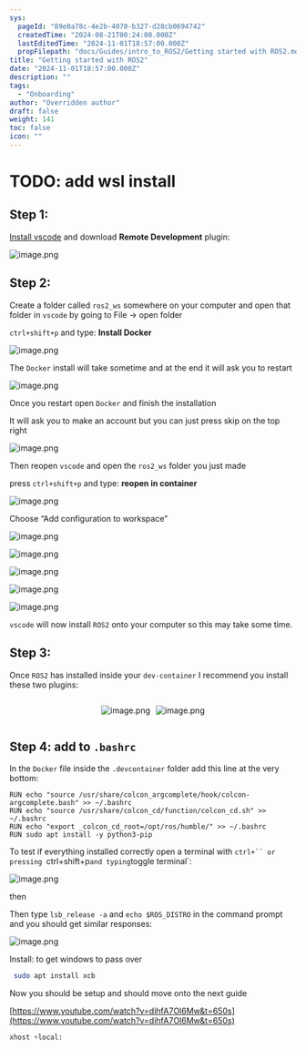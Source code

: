 ```yaml
---
sys:
  pageId: "89e0a78c-4e2b-4070-b327-d28cb0694742"
  createdTime: "2024-08-21T00:24:00.000Z"
  lastEditedTime: "2024-11-01T18:57:00.000Z"
  propFilepath: "docs/Guides/intro_to_ROS2/Getting started with ROS2.md"
title: "Getting started with ROS2"
date: "2024-11-01T18:57:00.000Z"
description: ""
tags:
  - "Onboarding"
author: "Overridden author"
draft: false
weight: 141
toc: false
icon: ""
---
```


# TODO: add wsl install

## Step 1:

[Install vscode](https://code.visualstudio.com/download) and download **Remote Development** plugin:

![image.png](https://prod-files-secure.s3.us-west-2.amazonaws.com/d518164a-d88e-44d1-a4ee-3adb3bd8bce0/efb52993-1881-4a40-b95e-6f020334f022/image.png?X-Amz-Algorithm=AWS4-HMAC-SHA256&X-Amz-Content-Sha256=UNSIGNED-PAYLOAD&X-Amz-Credential=ASIAZI2LB4667M5JAUHM%2F20250504%2Fus-west-2%2Fs3%2Faws4_request&X-Amz-Date=20250504T081030Z&X-Amz-Expires=3600&X-Amz-Security-Token=IQoJb3JpZ2luX2VjEGUaCXVzLXdlc3QtMiJHMEUCIDQ5BszvoO7Watgibl4%2FpsyqhUyiF17vfxVXhES4qfqAAiEAnq350EmX28JPTgT%2FitsGV8%2Bj%2Fea%2BEb2L%2F0SUh02SlTQqiAQI%2Fv%2F%2F%2F%2F%2F%2F%2F%2F%2F%2FARAAGgw2Mzc0MjMxODM4MDUiDOj5QKSlmRdZ5E4czircA3%2B7WjYa0hVjQ0LfCP9fAYeA%2BTYEcYhdoLIlINuN%2Fdvi3wkbyPHRN4U2Drcj5kHDFDsqv4juF4G153wYVGKwvG9OjXIXkWdelXfwYcyEDATp0dKXSLkd2LGcqXOB%2BeeDIlKkB0%2FfHtLCS5RWijAQYQXvlSMS%2FQp0UXeoudJ8KfEQKT8t7lmlcAd3YgVS8dc%2F2DKIWdfNQMEVy55KjSl4cLZmc13%2BlNlgHEZp5srVhd%2Fa8bOer2BhixOkRfrN5I8ctebb74l0qPKKUMdpGoKXSl%2F3rlOgIJRSJKz6ehSdtyvpzRbvEBGFoFfrpTYhM3x8HkmoIJmnyH3b2PsmaG5SNUavqx6MD2Cw%2BeAN%2FQVkeyZMaWUYT%2BCGFB9hqTfPT9Xc9n5eZxe9CQKyL4aUTErWk9rO8gL%2F7JNC9RI%2BhADKDXKzy6oclSbdlUoAJd9ZYTXv8hSMPjoKnDG%2B9zaiEEbMvXo%2BROWbzTf5rj2Pd8gwFhacTwGpq6ZxtowWV9NIAhh8pHnLC%2FqV2dvK1raoGvdNmkY%2BKfQSeGgZGldx5jUrf939%2FWoE%2B9LdU8zY4as46rycjTx82Pgod4Kmx4WZiVko2BCLpMx4g3VCRwlCOFxf1rDCbf6T5aptbjB0%2FWeEMLvr28AGOqUB%2FvHTM811EBEDvTK6KGGmIZUDwg8rQlfL8Nrh6Cv3es8Qi1wQ5K34oIzM3BzB8tuRS83GbaQS1DQ6lclbjZySVVeatWugpeFOe0%2FyfYeT02zooxMNN0aZmtfEwWnWXU1GsgrSruVaajGCjLoJJRwlYCbr%2BRpWJrfSIDBC9uxeRtDsY6pzRYh6mzBh6C0nsvXt0N8JhLn3dyjICMrpPKZp75utGbua&X-Amz-Signature=0f68b8d97de884ba9d0296f4b980eb6121f4d46e7622fb5650a1d13083f9f995&X-Amz-SignedHeaders=host&x-id=GetObject)

## Step 2:

Create a folder called `ros2_ws` somewhere on your computer and open that folder in `vscode` by going to File → open folder 

`ctrl+shift+p` and type: **Install Docker**

![image.png](https://prod-files-secure.s3.us-west-2.amazonaws.com/d518164a-d88e-44d1-a4ee-3adb3bd8bce0/2269dc0e-1cd5-47ff-bceb-c04ad9b2eab0/image.png?X-Amz-Algorithm=AWS4-HMAC-SHA256&X-Amz-Content-Sha256=UNSIGNED-PAYLOAD&X-Amz-Credential=ASIAZI2LB4667M5JAUHM%2F20250504%2Fus-west-2%2Fs3%2Faws4_request&X-Amz-Date=20250504T081030Z&X-Amz-Expires=3600&X-Amz-Security-Token=IQoJb3JpZ2luX2VjEGUaCXVzLXdlc3QtMiJHMEUCIDQ5BszvoO7Watgibl4%2FpsyqhUyiF17vfxVXhES4qfqAAiEAnq350EmX28JPTgT%2FitsGV8%2Bj%2Fea%2BEb2L%2F0SUh02SlTQqiAQI%2Fv%2F%2F%2F%2F%2F%2F%2F%2F%2F%2FARAAGgw2Mzc0MjMxODM4MDUiDOj5QKSlmRdZ5E4czircA3%2B7WjYa0hVjQ0LfCP9fAYeA%2BTYEcYhdoLIlINuN%2Fdvi3wkbyPHRN4U2Drcj5kHDFDsqv4juF4G153wYVGKwvG9OjXIXkWdelXfwYcyEDATp0dKXSLkd2LGcqXOB%2BeeDIlKkB0%2FfHtLCS5RWijAQYQXvlSMS%2FQp0UXeoudJ8KfEQKT8t7lmlcAd3YgVS8dc%2F2DKIWdfNQMEVy55KjSl4cLZmc13%2BlNlgHEZp5srVhd%2Fa8bOer2BhixOkRfrN5I8ctebb74l0qPKKUMdpGoKXSl%2F3rlOgIJRSJKz6ehSdtyvpzRbvEBGFoFfrpTYhM3x8HkmoIJmnyH3b2PsmaG5SNUavqx6MD2Cw%2BeAN%2FQVkeyZMaWUYT%2BCGFB9hqTfPT9Xc9n5eZxe9CQKyL4aUTErWk9rO8gL%2F7JNC9RI%2BhADKDXKzy6oclSbdlUoAJd9ZYTXv8hSMPjoKnDG%2B9zaiEEbMvXo%2BROWbzTf5rj2Pd8gwFhacTwGpq6ZxtowWV9NIAhh8pHnLC%2FqV2dvK1raoGvdNmkY%2BKfQSeGgZGldx5jUrf939%2FWoE%2B9LdU8zY4as46rycjTx82Pgod4Kmx4WZiVko2BCLpMx4g3VCRwlCOFxf1rDCbf6T5aptbjB0%2FWeEMLvr28AGOqUB%2FvHTM811EBEDvTK6KGGmIZUDwg8rQlfL8Nrh6Cv3es8Qi1wQ5K34oIzM3BzB8tuRS83GbaQS1DQ6lclbjZySVVeatWugpeFOe0%2FyfYeT02zooxMNN0aZmtfEwWnWXU1GsgrSruVaajGCjLoJJRwlYCbr%2BRpWJrfSIDBC9uxeRtDsY6pzRYh6mzBh6C0nsvXt0N8JhLn3dyjICMrpPKZp75utGbua&X-Amz-Signature=3504c8d59acd7d8e9d4247149038655de60cdeefe09e89c22d6d56615b455d11&X-Amz-SignedHeaders=host&x-id=GetObject)

The `Docker` install will take sometime and at the end it will ask you to restart

![image.png](https://prod-files-secure.s3.us-west-2.amazonaws.com/d518164a-d88e-44d1-a4ee-3adb3bd8bce0/ed233f78-be33-4b1f-b89c-9c346c0e961e/image.png?X-Amz-Algorithm=AWS4-HMAC-SHA256&X-Amz-Content-Sha256=UNSIGNED-PAYLOAD&X-Amz-Credential=ASIAZI2LB4667M5JAUHM%2F20250504%2Fus-west-2%2Fs3%2Faws4_request&X-Amz-Date=20250504T081030Z&X-Amz-Expires=3600&X-Amz-Security-Token=IQoJb3JpZ2luX2VjEGUaCXVzLXdlc3QtMiJHMEUCIDQ5BszvoO7Watgibl4%2FpsyqhUyiF17vfxVXhES4qfqAAiEAnq350EmX28JPTgT%2FitsGV8%2Bj%2Fea%2BEb2L%2F0SUh02SlTQqiAQI%2Fv%2F%2F%2F%2F%2F%2F%2F%2F%2F%2FARAAGgw2Mzc0MjMxODM4MDUiDOj5QKSlmRdZ5E4czircA3%2B7WjYa0hVjQ0LfCP9fAYeA%2BTYEcYhdoLIlINuN%2Fdvi3wkbyPHRN4U2Drcj5kHDFDsqv4juF4G153wYVGKwvG9OjXIXkWdelXfwYcyEDATp0dKXSLkd2LGcqXOB%2BeeDIlKkB0%2FfHtLCS5RWijAQYQXvlSMS%2FQp0UXeoudJ8KfEQKT8t7lmlcAd3YgVS8dc%2F2DKIWdfNQMEVy55KjSl4cLZmc13%2BlNlgHEZp5srVhd%2Fa8bOer2BhixOkRfrN5I8ctebb74l0qPKKUMdpGoKXSl%2F3rlOgIJRSJKz6ehSdtyvpzRbvEBGFoFfrpTYhM3x8HkmoIJmnyH3b2PsmaG5SNUavqx6MD2Cw%2BeAN%2FQVkeyZMaWUYT%2BCGFB9hqTfPT9Xc9n5eZxe9CQKyL4aUTErWk9rO8gL%2F7JNC9RI%2BhADKDXKzy6oclSbdlUoAJd9ZYTXv8hSMPjoKnDG%2B9zaiEEbMvXo%2BROWbzTf5rj2Pd8gwFhacTwGpq6ZxtowWV9NIAhh8pHnLC%2FqV2dvK1raoGvdNmkY%2BKfQSeGgZGldx5jUrf939%2FWoE%2B9LdU8zY4as46rycjTx82Pgod4Kmx4WZiVko2BCLpMx4g3VCRwlCOFxf1rDCbf6T5aptbjB0%2FWeEMLvr28AGOqUB%2FvHTM811EBEDvTK6KGGmIZUDwg8rQlfL8Nrh6Cv3es8Qi1wQ5K34oIzM3BzB8tuRS83GbaQS1DQ6lclbjZySVVeatWugpeFOe0%2FyfYeT02zooxMNN0aZmtfEwWnWXU1GsgrSruVaajGCjLoJJRwlYCbr%2BRpWJrfSIDBC9uxeRtDsY6pzRYh6mzBh6C0nsvXt0N8JhLn3dyjICMrpPKZp75utGbua&X-Amz-Signature=d6fbe9be663fa0f16b3a9fff67e7fddb8f4052987e3d2c503546c54389e405e6&X-Amz-SignedHeaders=host&x-id=GetObject)

Once you restart open `Docker` and finish the installation

It will ask you to make an account but you can just press skip on the top right

![image.png](https://prod-files-secure.s3.us-west-2.amazonaws.com/d518164a-d88e-44d1-a4ee-3adb3bd8bce0/21010ad9-1659-4fd9-9f59-9932a09b2a3d/image.png?X-Amz-Algorithm=AWS4-HMAC-SHA256&X-Amz-Content-Sha256=UNSIGNED-PAYLOAD&X-Amz-Credential=ASIAZI2LB4667M5JAUHM%2F20250504%2Fus-west-2%2Fs3%2Faws4_request&X-Amz-Date=20250504T081030Z&X-Amz-Expires=3600&X-Amz-Security-Token=IQoJb3JpZ2luX2VjEGUaCXVzLXdlc3QtMiJHMEUCIDQ5BszvoO7Watgibl4%2FpsyqhUyiF17vfxVXhES4qfqAAiEAnq350EmX28JPTgT%2FitsGV8%2Bj%2Fea%2BEb2L%2F0SUh02SlTQqiAQI%2Fv%2F%2F%2F%2F%2F%2F%2F%2F%2F%2FARAAGgw2Mzc0MjMxODM4MDUiDOj5QKSlmRdZ5E4czircA3%2B7WjYa0hVjQ0LfCP9fAYeA%2BTYEcYhdoLIlINuN%2Fdvi3wkbyPHRN4U2Drcj5kHDFDsqv4juF4G153wYVGKwvG9OjXIXkWdelXfwYcyEDATp0dKXSLkd2LGcqXOB%2BeeDIlKkB0%2FfHtLCS5RWijAQYQXvlSMS%2FQp0UXeoudJ8KfEQKT8t7lmlcAd3YgVS8dc%2F2DKIWdfNQMEVy55KjSl4cLZmc13%2BlNlgHEZp5srVhd%2Fa8bOer2BhixOkRfrN5I8ctebb74l0qPKKUMdpGoKXSl%2F3rlOgIJRSJKz6ehSdtyvpzRbvEBGFoFfrpTYhM3x8HkmoIJmnyH3b2PsmaG5SNUavqx6MD2Cw%2BeAN%2FQVkeyZMaWUYT%2BCGFB9hqTfPT9Xc9n5eZxe9CQKyL4aUTErWk9rO8gL%2F7JNC9RI%2BhADKDXKzy6oclSbdlUoAJd9ZYTXv8hSMPjoKnDG%2B9zaiEEbMvXo%2BROWbzTf5rj2Pd8gwFhacTwGpq6ZxtowWV9NIAhh8pHnLC%2FqV2dvK1raoGvdNmkY%2BKfQSeGgZGldx5jUrf939%2FWoE%2B9LdU8zY4as46rycjTx82Pgod4Kmx4WZiVko2BCLpMx4g3VCRwlCOFxf1rDCbf6T5aptbjB0%2FWeEMLvr28AGOqUB%2FvHTM811EBEDvTK6KGGmIZUDwg8rQlfL8Nrh6Cv3es8Qi1wQ5K34oIzM3BzB8tuRS83GbaQS1DQ6lclbjZySVVeatWugpeFOe0%2FyfYeT02zooxMNN0aZmtfEwWnWXU1GsgrSruVaajGCjLoJJRwlYCbr%2BRpWJrfSIDBC9uxeRtDsY6pzRYh6mzBh6C0nsvXt0N8JhLn3dyjICMrpPKZp75utGbua&X-Amz-Signature=4ec8d4b907f1538e41bdd3ae086bf6e0123427b31d8ca72b93758aee6f2d0eac&X-Amz-SignedHeaders=host&x-id=GetObject)

Then reopen `vscode` and open the `ros2_ws` folder you just made

press `ctrl+shift+p` and type: **reopen in container**

![image.png](https://prod-files-secure.s3.us-west-2.amazonaws.com/d518164a-d88e-44d1-a4ee-3adb3bd8bce0/4e93b8c2-41ad-488c-8095-c74205196118/image.png?X-Amz-Algorithm=AWS4-HMAC-SHA256&X-Amz-Content-Sha256=UNSIGNED-PAYLOAD&X-Amz-Credential=ASIAZI2LB4667M5JAUHM%2F20250504%2Fus-west-2%2Fs3%2Faws4_request&X-Amz-Date=20250504T081030Z&X-Amz-Expires=3600&X-Amz-Security-Token=IQoJb3JpZ2luX2VjEGUaCXVzLXdlc3QtMiJHMEUCIDQ5BszvoO7Watgibl4%2FpsyqhUyiF17vfxVXhES4qfqAAiEAnq350EmX28JPTgT%2FitsGV8%2Bj%2Fea%2BEb2L%2F0SUh02SlTQqiAQI%2Fv%2F%2F%2F%2F%2F%2F%2F%2F%2F%2FARAAGgw2Mzc0MjMxODM4MDUiDOj5QKSlmRdZ5E4czircA3%2B7WjYa0hVjQ0LfCP9fAYeA%2BTYEcYhdoLIlINuN%2Fdvi3wkbyPHRN4U2Drcj5kHDFDsqv4juF4G153wYVGKwvG9OjXIXkWdelXfwYcyEDATp0dKXSLkd2LGcqXOB%2BeeDIlKkB0%2FfHtLCS5RWijAQYQXvlSMS%2FQp0UXeoudJ8KfEQKT8t7lmlcAd3YgVS8dc%2F2DKIWdfNQMEVy55KjSl4cLZmc13%2BlNlgHEZp5srVhd%2Fa8bOer2BhixOkRfrN5I8ctebb74l0qPKKUMdpGoKXSl%2F3rlOgIJRSJKz6ehSdtyvpzRbvEBGFoFfrpTYhM3x8HkmoIJmnyH3b2PsmaG5SNUavqx6MD2Cw%2BeAN%2FQVkeyZMaWUYT%2BCGFB9hqTfPT9Xc9n5eZxe9CQKyL4aUTErWk9rO8gL%2F7JNC9RI%2BhADKDXKzy6oclSbdlUoAJd9ZYTXv8hSMPjoKnDG%2B9zaiEEbMvXo%2BROWbzTf5rj2Pd8gwFhacTwGpq6ZxtowWV9NIAhh8pHnLC%2FqV2dvK1raoGvdNmkY%2BKfQSeGgZGldx5jUrf939%2FWoE%2B9LdU8zY4as46rycjTx82Pgod4Kmx4WZiVko2BCLpMx4g3VCRwlCOFxf1rDCbf6T5aptbjB0%2FWeEMLvr28AGOqUB%2FvHTM811EBEDvTK6KGGmIZUDwg8rQlfL8Nrh6Cv3es8Qi1wQ5K34oIzM3BzB8tuRS83GbaQS1DQ6lclbjZySVVeatWugpeFOe0%2FyfYeT02zooxMNN0aZmtfEwWnWXU1GsgrSruVaajGCjLoJJRwlYCbr%2BRpWJrfSIDBC9uxeRtDsY6pzRYh6mzBh6C0nsvXt0N8JhLn3dyjICMrpPKZp75utGbua&X-Amz-Signature=52f0b059bd02048f86a529fde5229b2cd3124fbc3c96c397c0c4551de9e25686&X-Amz-SignedHeaders=host&x-id=GetObject)

Choose “Add configuration to workspace”

![image.png](https://prod-files-secure.s3.us-west-2.amazonaws.com/d518164a-d88e-44d1-a4ee-3adb3bd8bce0/9560b282-5060-4989-ba37-97e7b2c22476/image.png?X-Amz-Algorithm=AWS4-HMAC-SHA256&X-Amz-Content-Sha256=UNSIGNED-PAYLOAD&X-Amz-Credential=ASIAZI2LB4667M5JAUHM%2F20250504%2Fus-west-2%2Fs3%2Faws4_request&X-Amz-Date=20250504T081030Z&X-Amz-Expires=3600&X-Amz-Security-Token=IQoJb3JpZ2luX2VjEGUaCXVzLXdlc3QtMiJHMEUCIDQ5BszvoO7Watgibl4%2FpsyqhUyiF17vfxVXhES4qfqAAiEAnq350EmX28JPTgT%2FitsGV8%2Bj%2Fea%2BEb2L%2F0SUh02SlTQqiAQI%2Fv%2F%2F%2F%2F%2F%2F%2F%2F%2F%2FARAAGgw2Mzc0MjMxODM4MDUiDOj5QKSlmRdZ5E4czircA3%2B7WjYa0hVjQ0LfCP9fAYeA%2BTYEcYhdoLIlINuN%2Fdvi3wkbyPHRN4U2Drcj5kHDFDsqv4juF4G153wYVGKwvG9OjXIXkWdelXfwYcyEDATp0dKXSLkd2LGcqXOB%2BeeDIlKkB0%2FfHtLCS5RWijAQYQXvlSMS%2FQp0UXeoudJ8KfEQKT8t7lmlcAd3YgVS8dc%2F2DKIWdfNQMEVy55KjSl4cLZmc13%2BlNlgHEZp5srVhd%2Fa8bOer2BhixOkRfrN5I8ctebb74l0qPKKUMdpGoKXSl%2F3rlOgIJRSJKz6ehSdtyvpzRbvEBGFoFfrpTYhM3x8HkmoIJmnyH3b2PsmaG5SNUavqx6MD2Cw%2BeAN%2FQVkeyZMaWUYT%2BCGFB9hqTfPT9Xc9n5eZxe9CQKyL4aUTErWk9rO8gL%2F7JNC9RI%2BhADKDXKzy6oclSbdlUoAJd9ZYTXv8hSMPjoKnDG%2B9zaiEEbMvXo%2BROWbzTf5rj2Pd8gwFhacTwGpq6ZxtowWV9NIAhh8pHnLC%2FqV2dvK1raoGvdNmkY%2BKfQSeGgZGldx5jUrf939%2FWoE%2B9LdU8zY4as46rycjTx82Pgod4Kmx4WZiVko2BCLpMx4g3VCRwlCOFxf1rDCbf6T5aptbjB0%2FWeEMLvr28AGOqUB%2FvHTM811EBEDvTK6KGGmIZUDwg8rQlfL8Nrh6Cv3es8Qi1wQ5K34oIzM3BzB8tuRS83GbaQS1DQ6lclbjZySVVeatWugpeFOe0%2FyfYeT02zooxMNN0aZmtfEwWnWXU1GsgrSruVaajGCjLoJJRwlYCbr%2BRpWJrfSIDBC9uxeRtDsY6pzRYh6mzBh6C0nsvXt0N8JhLn3dyjICMrpPKZp75utGbua&X-Amz-Signature=2229acdb7d54ae3d5cff86219d4f78baa04fba00dc4113e3c5ed864b640f93f3&X-Amz-SignedHeaders=host&x-id=GetObject)

![image.png](https://prod-files-secure.s3.us-west-2.amazonaws.com/d518164a-d88e-44d1-a4ee-3adb3bd8bce0/2ee63f81-886b-48e8-a553-dc6e5eac99e4/image.png?X-Amz-Algorithm=AWS4-HMAC-SHA256&X-Amz-Content-Sha256=UNSIGNED-PAYLOAD&X-Amz-Credential=ASIAZI2LB4667M5JAUHM%2F20250504%2Fus-west-2%2Fs3%2Faws4_request&X-Amz-Date=20250504T081030Z&X-Amz-Expires=3600&X-Amz-Security-Token=IQoJb3JpZ2luX2VjEGUaCXVzLXdlc3QtMiJHMEUCIDQ5BszvoO7Watgibl4%2FpsyqhUyiF17vfxVXhES4qfqAAiEAnq350EmX28JPTgT%2FitsGV8%2Bj%2Fea%2BEb2L%2F0SUh02SlTQqiAQI%2Fv%2F%2F%2F%2F%2F%2F%2F%2F%2F%2FARAAGgw2Mzc0MjMxODM4MDUiDOj5QKSlmRdZ5E4czircA3%2B7WjYa0hVjQ0LfCP9fAYeA%2BTYEcYhdoLIlINuN%2Fdvi3wkbyPHRN4U2Drcj5kHDFDsqv4juF4G153wYVGKwvG9OjXIXkWdelXfwYcyEDATp0dKXSLkd2LGcqXOB%2BeeDIlKkB0%2FfHtLCS5RWijAQYQXvlSMS%2FQp0UXeoudJ8KfEQKT8t7lmlcAd3YgVS8dc%2F2DKIWdfNQMEVy55KjSl4cLZmc13%2BlNlgHEZp5srVhd%2Fa8bOer2BhixOkRfrN5I8ctebb74l0qPKKUMdpGoKXSl%2F3rlOgIJRSJKz6ehSdtyvpzRbvEBGFoFfrpTYhM3x8HkmoIJmnyH3b2PsmaG5SNUavqx6MD2Cw%2BeAN%2FQVkeyZMaWUYT%2BCGFB9hqTfPT9Xc9n5eZxe9CQKyL4aUTErWk9rO8gL%2F7JNC9RI%2BhADKDXKzy6oclSbdlUoAJd9ZYTXv8hSMPjoKnDG%2B9zaiEEbMvXo%2BROWbzTf5rj2Pd8gwFhacTwGpq6ZxtowWV9NIAhh8pHnLC%2FqV2dvK1raoGvdNmkY%2BKfQSeGgZGldx5jUrf939%2FWoE%2B9LdU8zY4as46rycjTx82Pgod4Kmx4WZiVko2BCLpMx4g3VCRwlCOFxf1rDCbf6T5aptbjB0%2FWeEMLvr28AGOqUB%2FvHTM811EBEDvTK6KGGmIZUDwg8rQlfL8Nrh6Cv3es8Qi1wQ5K34oIzM3BzB8tuRS83GbaQS1DQ6lclbjZySVVeatWugpeFOe0%2FyfYeT02zooxMNN0aZmtfEwWnWXU1GsgrSruVaajGCjLoJJRwlYCbr%2BRpWJrfSIDBC9uxeRtDsY6pzRYh6mzBh6C0nsvXt0N8JhLn3dyjICMrpPKZp75utGbua&X-Amz-Signature=4a6725a28469a85d46bd8ab3e2d3f0eeb3e4ce8d31ef61ef82de32e385237398&X-Amz-SignedHeaders=host&x-id=GetObject)

![image.png](https://prod-files-secure.s3.us-west-2.amazonaws.com/d518164a-d88e-44d1-a4ee-3adb3bd8bce0/ae1580b2-b048-407e-aed9-b584224a7a04/image.png?X-Amz-Algorithm=AWS4-HMAC-SHA256&X-Amz-Content-Sha256=UNSIGNED-PAYLOAD&X-Amz-Credential=ASIAZI2LB4667M5JAUHM%2F20250504%2Fus-west-2%2Fs3%2Faws4_request&X-Amz-Date=20250504T081030Z&X-Amz-Expires=3600&X-Amz-Security-Token=IQoJb3JpZ2luX2VjEGUaCXVzLXdlc3QtMiJHMEUCIDQ5BszvoO7Watgibl4%2FpsyqhUyiF17vfxVXhES4qfqAAiEAnq350EmX28JPTgT%2FitsGV8%2Bj%2Fea%2BEb2L%2F0SUh02SlTQqiAQI%2Fv%2F%2F%2F%2F%2F%2F%2F%2F%2F%2FARAAGgw2Mzc0MjMxODM4MDUiDOj5QKSlmRdZ5E4czircA3%2B7WjYa0hVjQ0LfCP9fAYeA%2BTYEcYhdoLIlINuN%2Fdvi3wkbyPHRN4U2Drcj5kHDFDsqv4juF4G153wYVGKwvG9OjXIXkWdelXfwYcyEDATp0dKXSLkd2LGcqXOB%2BeeDIlKkB0%2FfHtLCS5RWijAQYQXvlSMS%2FQp0UXeoudJ8KfEQKT8t7lmlcAd3YgVS8dc%2F2DKIWdfNQMEVy55KjSl4cLZmc13%2BlNlgHEZp5srVhd%2Fa8bOer2BhixOkRfrN5I8ctebb74l0qPKKUMdpGoKXSl%2F3rlOgIJRSJKz6ehSdtyvpzRbvEBGFoFfrpTYhM3x8HkmoIJmnyH3b2PsmaG5SNUavqx6MD2Cw%2BeAN%2FQVkeyZMaWUYT%2BCGFB9hqTfPT9Xc9n5eZxe9CQKyL4aUTErWk9rO8gL%2F7JNC9RI%2BhADKDXKzy6oclSbdlUoAJd9ZYTXv8hSMPjoKnDG%2B9zaiEEbMvXo%2BROWbzTf5rj2Pd8gwFhacTwGpq6ZxtowWV9NIAhh8pHnLC%2FqV2dvK1raoGvdNmkY%2BKfQSeGgZGldx5jUrf939%2FWoE%2B9LdU8zY4as46rycjTx82Pgod4Kmx4WZiVko2BCLpMx4g3VCRwlCOFxf1rDCbf6T5aptbjB0%2FWeEMLvr28AGOqUB%2FvHTM811EBEDvTK6KGGmIZUDwg8rQlfL8Nrh6Cv3es8Qi1wQ5K34oIzM3BzB8tuRS83GbaQS1DQ6lclbjZySVVeatWugpeFOe0%2FyfYeT02zooxMNN0aZmtfEwWnWXU1GsgrSruVaajGCjLoJJRwlYCbr%2BRpWJrfSIDBC9uxeRtDsY6pzRYh6mzBh6C0nsvXt0N8JhLn3dyjICMrpPKZp75utGbua&X-Amz-Signature=d33d00fd6e4f63ca5e837fea4a86969c152943f5f2fbc90224f9be86983effbc&X-Amz-SignedHeaders=host&x-id=GetObject)

![image.png](https://prod-files-secure.s3.us-west-2.amazonaws.com/d518164a-d88e-44d1-a4ee-3adb3bd8bce0/53255b28-f75e-430f-b9e3-c0ac8577e42b/image.png?X-Amz-Algorithm=AWS4-HMAC-SHA256&X-Amz-Content-Sha256=UNSIGNED-PAYLOAD&X-Amz-Credential=ASIAZI2LB4667M5JAUHM%2F20250504%2Fus-west-2%2Fs3%2Faws4_request&X-Amz-Date=20250504T081030Z&X-Amz-Expires=3600&X-Amz-Security-Token=IQoJb3JpZ2luX2VjEGUaCXVzLXdlc3QtMiJHMEUCIDQ5BszvoO7Watgibl4%2FpsyqhUyiF17vfxVXhES4qfqAAiEAnq350EmX28JPTgT%2FitsGV8%2Bj%2Fea%2BEb2L%2F0SUh02SlTQqiAQI%2Fv%2F%2F%2F%2F%2F%2F%2F%2F%2F%2FARAAGgw2Mzc0MjMxODM4MDUiDOj5QKSlmRdZ5E4czircA3%2B7WjYa0hVjQ0LfCP9fAYeA%2BTYEcYhdoLIlINuN%2Fdvi3wkbyPHRN4U2Drcj5kHDFDsqv4juF4G153wYVGKwvG9OjXIXkWdelXfwYcyEDATp0dKXSLkd2LGcqXOB%2BeeDIlKkB0%2FfHtLCS5RWijAQYQXvlSMS%2FQp0UXeoudJ8KfEQKT8t7lmlcAd3YgVS8dc%2F2DKIWdfNQMEVy55KjSl4cLZmc13%2BlNlgHEZp5srVhd%2Fa8bOer2BhixOkRfrN5I8ctebb74l0qPKKUMdpGoKXSl%2F3rlOgIJRSJKz6ehSdtyvpzRbvEBGFoFfrpTYhM3x8HkmoIJmnyH3b2PsmaG5SNUavqx6MD2Cw%2BeAN%2FQVkeyZMaWUYT%2BCGFB9hqTfPT9Xc9n5eZxe9CQKyL4aUTErWk9rO8gL%2F7JNC9RI%2BhADKDXKzy6oclSbdlUoAJd9ZYTXv8hSMPjoKnDG%2B9zaiEEbMvXo%2BROWbzTf5rj2Pd8gwFhacTwGpq6ZxtowWV9NIAhh8pHnLC%2FqV2dvK1raoGvdNmkY%2BKfQSeGgZGldx5jUrf939%2FWoE%2B9LdU8zY4as46rycjTx82Pgod4Kmx4WZiVko2BCLpMx4g3VCRwlCOFxf1rDCbf6T5aptbjB0%2FWeEMLvr28AGOqUB%2FvHTM811EBEDvTK6KGGmIZUDwg8rQlfL8Nrh6Cv3es8Qi1wQ5K34oIzM3BzB8tuRS83GbaQS1DQ6lclbjZySVVeatWugpeFOe0%2FyfYeT02zooxMNN0aZmtfEwWnWXU1GsgrSruVaajGCjLoJJRwlYCbr%2BRpWJrfSIDBC9uxeRtDsY6pzRYh6mzBh6C0nsvXt0N8JhLn3dyjICMrpPKZp75utGbua&X-Amz-Signature=bd1c7d70ab5a95217d0f51af827ab6906f222af16ce59614be627e303f58abe4&X-Amz-SignedHeaders=host&x-id=GetObject)

![image.png](https://prod-files-secure.s3.us-west-2.amazonaws.com/d518164a-d88e-44d1-a4ee-3adb3bd8bce0/7c562767-5af9-4ffb-97d1-327bcdf4ee00/image.png?X-Amz-Algorithm=AWS4-HMAC-SHA256&X-Amz-Content-Sha256=UNSIGNED-PAYLOAD&X-Amz-Credential=ASIAZI2LB4667M5JAUHM%2F20250504%2Fus-west-2%2Fs3%2Faws4_request&X-Amz-Date=20250504T081030Z&X-Amz-Expires=3600&X-Amz-Security-Token=IQoJb3JpZ2luX2VjEGUaCXVzLXdlc3QtMiJHMEUCIDQ5BszvoO7Watgibl4%2FpsyqhUyiF17vfxVXhES4qfqAAiEAnq350EmX28JPTgT%2FitsGV8%2Bj%2Fea%2BEb2L%2F0SUh02SlTQqiAQI%2Fv%2F%2F%2F%2F%2F%2F%2F%2F%2F%2FARAAGgw2Mzc0MjMxODM4MDUiDOj5QKSlmRdZ5E4czircA3%2B7WjYa0hVjQ0LfCP9fAYeA%2BTYEcYhdoLIlINuN%2Fdvi3wkbyPHRN4U2Drcj5kHDFDsqv4juF4G153wYVGKwvG9OjXIXkWdelXfwYcyEDATp0dKXSLkd2LGcqXOB%2BeeDIlKkB0%2FfHtLCS5RWijAQYQXvlSMS%2FQp0UXeoudJ8KfEQKT8t7lmlcAd3YgVS8dc%2F2DKIWdfNQMEVy55KjSl4cLZmc13%2BlNlgHEZp5srVhd%2Fa8bOer2BhixOkRfrN5I8ctebb74l0qPKKUMdpGoKXSl%2F3rlOgIJRSJKz6ehSdtyvpzRbvEBGFoFfrpTYhM3x8HkmoIJmnyH3b2PsmaG5SNUavqx6MD2Cw%2BeAN%2FQVkeyZMaWUYT%2BCGFB9hqTfPT9Xc9n5eZxe9CQKyL4aUTErWk9rO8gL%2F7JNC9RI%2BhADKDXKzy6oclSbdlUoAJd9ZYTXv8hSMPjoKnDG%2B9zaiEEbMvXo%2BROWbzTf5rj2Pd8gwFhacTwGpq6ZxtowWV9NIAhh8pHnLC%2FqV2dvK1raoGvdNmkY%2BKfQSeGgZGldx5jUrf939%2FWoE%2B9LdU8zY4as46rycjTx82Pgod4Kmx4WZiVko2BCLpMx4g3VCRwlCOFxf1rDCbf6T5aptbjB0%2FWeEMLvr28AGOqUB%2FvHTM811EBEDvTK6KGGmIZUDwg8rQlfL8Nrh6Cv3es8Qi1wQ5K34oIzM3BzB8tuRS83GbaQS1DQ6lclbjZySVVeatWugpeFOe0%2FyfYeT02zooxMNN0aZmtfEwWnWXU1GsgrSruVaajGCjLoJJRwlYCbr%2BRpWJrfSIDBC9uxeRtDsY6pzRYh6mzBh6C0nsvXt0N8JhLn3dyjICMrpPKZp75utGbua&X-Amz-Signature=f2e521203dd477c9c044a33428448cfc74fa74bb1f9a7eee63372125a517ee2b&X-Amz-SignedHeaders=host&x-id=GetObject)

`vscode` will now install `ROS2` onto your computer so this may take some time.

## Step 3:

Once `ROS2` has installed inside your `dev-container` I recommend you install these two plugins:

<div style="display: flex;flex-direction: row; column-gap:10px; max-width: 630px;justify-content: center;">
<div>

![image.png](https://prod-files-secure.s3.us-west-2.amazonaws.com/d518164a-d88e-44d1-a4ee-3adb3bd8bce0/3fc3d550-5a54-4ba1-ba6b-faa01cdb7369/image.png?X-Amz-Algorithm=AWS4-HMAC-SHA256&X-Amz-Content-Sha256=UNSIGNED-PAYLOAD&X-Amz-Credential=ASIAZI2LB46637VWMI7X%2F20250504%2Fus-west-2%2Fs3%2Faws4_request&X-Amz-Date=20250504T081035Z&X-Amz-Expires=3600&X-Amz-Security-Token=IQoJb3JpZ2luX2VjEGcaCXVzLXdlc3QtMiJHMEUCICdT%2FS2x2c%2BDSTZ9gtFU3aifnJgwlbdRSGyxQLrgTJ7QAiEAobltTK9Lnvwu9JZ7j%2BiJiuUlo65cPtNPLBUcHFs9gWUq%2FwMIEBAAGgw2Mzc0MjMxODM4MDUiDAU6Aq5O0%2FHGsM%2B3tSrcAx14hDfT8ontCSpCW9PAwoGx7PKKJiA0uQQS%2BeI3kV8TKYaOELb6Mb6xAHxFXRdEleiwxv2wSTmfsighbSYAMBh3tkMdCmtXJSvnR%2B1zYTZNWwjKck2itMugoKfYkqA8Mg0%2FtMmI41QcZAijBogJ%2BilexkhLdL0ECuymv%2BTOK4e4qledLx6yOEOW%2BzXg4zOAkL0XEjMMI0zcHehcHZyLlB4M5dnsLOaJnNO83Y53R01q5yCV99udfF5NgxIRYtVr4p4phKhcx6sMTC1Ni0Keg80P0PbyY1FWud9boXt%2BGRVNUIwCS3bsUqHoO4kOYcFwJkz%2BEUF%2F222UNxRlAQto95BOvdSeyMo2tt3%2BBLzF8R84qyE0zxpEGmbFZ2RM9byBWXWTVLh2%2B%2F6AhvwysUgUcMURDVUfmsICYgLIrF1XO%2FD9j4wsVAF1zd9xkS5vbLOesF9aBAdz2xB0wV0cVcBlYKp%2B4RvrPpQbt6BtHMdRv4RvTqO%2BHfnE9%2BQKAWCcFgp67hH%2BZmMYAiaW%2BzfA79YMkn3b%2BgVeir3t3p%2BP0ei32T%2BnPlDGVivOsT2AHbkqP2lhnyL0KeLojkCrpOwbKffTr9AbDtZIp7lNVXjJ%2BgcX4edVxyn0QZvoT61XZYOsMIqm3MAGOqUBQrfmUlgkj8%2BQREFeO9hjSNZAMd9MlNHh%2BzfnS0JBxHQlfNb7xHK%2FOzs6QbzR2fS6zgt%2BLC73B5BlPmoqft4GTjoUZgFmbqu%2BKcyt7EYAudXlwFMBR6dMoHG8fRtEAY0QRiA5Tl9K2EB9nNoPrzELalolScvSohXpic9WAD2T7BJlRZzNOV%2BT74rkfJJwqWUWRGNC2EyyZh%2Fuh81woih%2BPATWH7js&X-Amz-Signature=3da343af3523d83aaa57d6dfe3b382d4bff4985e67daf2cf4abe4c91708a1973&X-Amz-SignedHeaders=host&x-id=GetObject)

</div>
<div>

![image.png](https://prod-files-secure.s3.us-west-2.amazonaws.com/d518164a-d88e-44d1-a4ee-3adb3bd8bce0/d994cc66-13c2-4093-a5a3-f84cf4601a82/image.png?X-Amz-Algorithm=AWS4-HMAC-SHA256&X-Amz-Content-Sha256=UNSIGNED-PAYLOAD&X-Amz-Credential=ASIAZI2LB466X3KNWFP6%2F20250504%2Fus-west-2%2Fs3%2Faws4_request&X-Amz-Date=20250504T081036Z&X-Amz-Expires=3600&X-Amz-Security-Token=IQoJb3JpZ2luX2VjEGUaCXVzLXdlc3QtMiJIMEYCIQCnaPU1Tdi7mQVkKb4aqGmJJM2iS4r%2F9u4MEFOEoNVohgIhAIa6%2BokGI31Kd00WdHGm9NZoMeZYnBCOPTMneQ39xfkUKogECP7%2F%2F%2F%2F%2F%2F%2F%2F%2F%2FwEQABoMNjM3NDIzMTgzODA1Igz53V5e35HwqHvqJ8Iq3AO2MwxAakrY4NKZ%2B0prYMrt19q%2B9hvckzEYq7zCUIFOFDyHZIDb1xu3a%2BKnRfgd5g4a%2BqMpzb9BeQ0KH02vxGz7vbCRFQeYBawO9YoLsYW42ZNgcXCxasoXLiP3Es0UvInU4C9mFPHA4Ddjzth%2BDVvjf4c%2F68CJJArcb0UQooC4BPytUwvOBUxWGTtw7KYc9INbpo7nR%2FD07vYnK0I%2BErKn4JnOFcuoXE4jfkf4yFP8AMqJ0nhOmgY10kiPnnNHICE8F8XDm1LnqZ28QrBqcagwjPINjxilqLhF4P8kAn4ADwLuIJyoSqi4ISZ067gusZ%2BZoE%2B0XjFZLHE3uL%2F%2BVx%2B8bfZ5VE0mCWyjYpux5TH3H%2BBGqUDpRylhOcnz6K2YwTGEGpnm0LlirMHj7I4WU%2Fec6rR4mI5%2BYsxG7q4LDySKS8aUwAtFGqjEXYdquy39i1USLaOFyeOfx96RPd8UYi3ppvK8NM5USYQd%2BW78qXh1FVJrSgpNymQli53%2F6Pix%2FcttoUTB3hfgWjbXM9OF61IVqcbrK4Pmsc6gWbxr%2BrINcN14yGzNB3N1BuzDGnqKChZ2OTjc9wW5b06KdBXuFTm%2FTiYF8fzZ%2BA0LYfg0j3viYCYgTvqb37chiP4lxjCD69vABjqkAZJFyojSpImoMRlt5J09gsBF0tUaQ3NE%2FQNc%2BY%2Beda5PpYuvR6%2FYIZ2vAWKYCxxw3frhsDN57WfeyZ3T%2Bmr66F2MSwVxeMlECrGfHb4FD0vfVNm2CKRKGSx%2FjWjJbFdXaNsoAadkhyyzes9JPk2rzhHGtBrn7Oh8IwftKNqMXs18tuqZTjHKSzfl2ryOvvyVHCTAUhvL2DuSledG7q%2BL5D9rMnl8&X-Amz-Signature=2eafb1503a8fcd1c4e207c529a7f97be4d51cff0f5a0c7b96c6a3d3e81f0e20e&X-Amz-SignedHeaders=host&x-id=GetObject)

</div>
</div>

## Step 4: add to `.bashrc`

In the `Docker` file inside the `.devcontainer` folder add this line at the very bottom: 

```docker
RUN echo "source /usr/share/colcon_argcomplete/hook/colcon-argcomplete.bash" >> ~/.bashrc
RUN echo "source /usr/share/colcon_cd/function/colcon_cd.sh" >> ~/.bashrc
RUN echo "export _colcon_cd_root=/opt/ros/humble/" >> ~/.bashrc
RUN sudo apt install -y python3-pip 
```

To test if everything installed correctly open a terminal with `ctrl+`` or pressing `ctrl+shift+p` and typing `toggle terminal`:

![image.png](https://prod-files-secure.s3.us-west-2.amazonaws.com/d518164a-d88e-44d1-a4ee-3adb3bd8bce0/6a4943d8-b04e-4c02-9a58-775f3384d1a5/image.png?X-Amz-Algorithm=AWS4-HMAC-SHA256&X-Amz-Content-Sha256=UNSIGNED-PAYLOAD&X-Amz-Credential=ASIAZI2LB4667M5JAUHM%2F20250504%2Fus-west-2%2Fs3%2Faws4_request&X-Amz-Date=20250504T081030Z&X-Amz-Expires=3600&X-Amz-Security-Token=IQoJb3JpZ2luX2VjEGUaCXVzLXdlc3QtMiJHMEUCIDQ5BszvoO7Watgibl4%2FpsyqhUyiF17vfxVXhES4qfqAAiEAnq350EmX28JPTgT%2FitsGV8%2Bj%2Fea%2BEb2L%2F0SUh02SlTQqiAQI%2Fv%2F%2F%2F%2F%2F%2F%2F%2F%2F%2FARAAGgw2Mzc0MjMxODM4MDUiDOj5QKSlmRdZ5E4czircA3%2B7WjYa0hVjQ0LfCP9fAYeA%2BTYEcYhdoLIlINuN%2Fdvi3wkbyPHRN4U2Drcj5kHDFDsqv4juF4G153wYVGKwvG9OjXIXkWdelXfwYcyEDATp0dKXSLkd2LGcqXOB%2BeeDIlKkB0%2FfHtLCS5RWijAQYQXvlSMS%2FQp0UXeoudJ8KfEQKT8t7lmlcAd3YgVS8dc%2F2DKIWdfNQMEVy55KjSl4cLZmc13%2BlNlgHEZp5srVhd%2Fa8bOer2BhixOkRfrN5I8ctebb74l0qPKKUMdpGoKXSl%2F3rlOgIJRSJKz6ehSdtyvpzRbvEBGFoFfrpTYhM3x8HkmoIJmnyH3b2PsmaG5SNUavqx6MD2Cw%2BeAN%2FQVkeyZMaWUYT%2BCGFB9hqTfPT9Xc9n5eZxe9CQKyL4aUTErWk9rO8gL%2F7JNC9RI%2BhADKDXKzy6oclSbdlUoAJd9ZYTXv8hSMPjoKnDG%2B9zaiEEbMvXo%2BROWbzTf5rj2Pd8gwFhacTwGpq6ZxtowWV9NIAhh8pHnLC%2FqV2dvK1raoGvdNmkY%2BKfQSeGgZGldx5jUrf939%2FWoE%2B9LdU8zY4as46rycjTx82Pgod4Kmx4WZiVko2BCLpMx4g3VCRwlCOFxf1rDCbf6T5aptbjB0%2FWeEMLvr28AGOqUB%2FvHTM811EBEDvTK6KGGmIZUDwg8rQlfL8Nrh6Cv3es8Qi1wQ5K34oIzM3BzB8tuRS83GbaQS1DQ6lclbjZySVVeatWugpeFOe0%2FyfYeT02zooxMNN0aZmtfEwWnWXU1GsgrSruVaajGCjLoJJRwlYCbr%2BRpWJrfSIDBC9uxeRtDsY6pzRYh6mzBh6C0nsvXt0N8JhLn3dyjICMrpPKZp75utGbua&X-Amz-Signature=38a7a401ac8daae9bb37cff224dd9ca1974eee962ddd42700402564563dd58c5&X-Amz-SignedHeaders=host&x-id=GetObject)

then 

Then type `lsb_release -a` and `echo $ROS_DISTRO` in the command prompt and you should get similar responses:

![image.png](https://prod-files-secure.s3.us-west-2.amazonaws.com/d518164a-d88e-44d1-a4ee-3adb3bd8bce0/3e635dec-a805-4e85-8b9e-d000e5b71a4e/image.png?X-Amz-Algorithm=AWS4-HMAC-SHA256&X-Amz-Content-Sha256=UNSIGNED-PAYLOAD&X-Amz-Credential=ASIAZI2LB4667M5JAUHM%2F20250504%2Fus-west-2%2Fs3%2Faws4_request&X-Amz-Date=20250504T081030Z&X-Amz-Expires=3600&X-Amz-Security-Token=IQoJb3JpZ2luX2VjEGUaCXVzLXdlc3QtMiJHMEUCIDQ5BszvoO7Watgibl4%2FpsyqhUyiF17vfxVXhES4qfqAAiEAnq350EmX28JPTgT%2FitsGV8%2Bj%2Fea%2BEb2L%2F0SUh02SlTQqiAQI%2Fv%2F%2F%2F%2F%2F%2F%2F%2F%2F%2FARAAGgw2Mzc0MjMxODM4MDUiDOj5QKSlmRdZ5E4czircA3%2B7WjYa0hVjQ0LfCP9fAYeA%2BTYEcYhdoLIlINuN%2Fdvi3wkbyPHRN4U2Drcj5kHDFDsqv4juF4G153wYVGKwvG9OjXIXkWdelXfwYcyEDATp0dKXSLkd2LGcqXOB%2BeeDIlKkB0%2FfHtLCS5RWijAQYQXvlSMS%2FQp0UXeoudJ8KfEQKT8t7lmlcAd3YgVS8dc%2F2DKIWdfNQMEVy55KjSl4cLZmc13%2BlNlgHEZp5srVhd%2Fa8bOer2BhixOkRfrN5I8ctebb74l0qPKKUMdpGoKXSl%2F3rlOgIJRSJKz6ehSdtyvpzRbvEBGFoFfrpTYhM3x8HkmoIJmnyH3b2PsmaG5SNUavqx6MD2Cw%2BeAN%2FQVkeyZMaWUYT%2BCGFB9hqTfPT9Xc9n5eZxe9CQKyL4aUTErWk9rO8gL%2F7JNC9RI%2BhADKDXKzy6oclSbdlUoAJd9ZYTXv8hSMPjoKnDG%2B9zaiEEbMvXo%2BROWbzTf5rj2Pd8gwFhacTwGpq6ZxtowWV9NIAhh8pHnLC%2FqV2dvK1raoGvdNmkY%2BKfQSeGgZGldx5jUrf939%2FWoE%2B9LdU8zY4as46rycjTx82Pgod4Kmx4WZiVko2BCLpMx4g3VCRwlCOFxf1rDCbf6T5aptbjB0%2FWeEMLvr28AGOqUB%2FvHTM811EBEDvTK6KGGmIZUDwg8rQlfL8Nrh6Cv3es8Qi1wQ5K34oIzM3BzB8tuRS83GbaQS1DQ6lclbjZySVVeatWugpeFOe0%2FyfYeT02zooxMNN0aZmtfEwWnWXU1GsgrSruVaajGCjLoJJRwlYCbr%2BRpWJrfSIDBC9uxeRtDsY6pzRYh6mzBh6C0nsvXt0N8JhLn3dyjICMrpPKZp75utGbua&X-Amz-Signature=0b4e4f17356e19ce628bb1ff059b207bdbb9ea5a73be5c512b2235c30778b333&X-Amz-SignedHeaders=host&x-id=GetObject)

Install:  to get windows to pass over

```bash
 sudo apt install xcb
```

Now you should be setup and should move onto the next guide 

[https://www.youtube.com/watch?v=dihfA7Ol6Mw&t=650s](https://www.youtube.com/watch?v=dihfA7Ol6Mw&t=650s)

```python
xhost +local:
```
